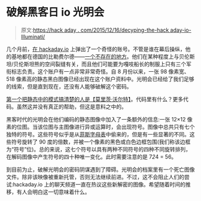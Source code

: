 # 破解黑客日 io 光明会

> 原文:[https://hack aday . com/2015/12/16/decyping-the-hack aday-io-Illuminati/](https://hackaday.com/2015/12/16/decypering-the-hackaday-io-illuminati/)

几个月前，[在 hackaday.io](https://hackaday.io/conspiracy) 上弹出了一个奇怪的账号。不管是谁在幕后操纵，他的基地都在德国的比勒费尔德——[一个不存在的地方](https://en.wikipedia.org/wiki/Bielefeld_Conspiracy)。他们在某种程度上与贝伦斯坦/贝伦斯坦熊的空间裂缝有关，而且他们可能要为嘎吱船长的制服上只有三个军衔标志负责。这个账户有一点非常非常奇怪。自 8 月份以来，一张 98 像素宽、518 像素高的静态黑白图像已经出现在这个账户资料中。光明会已经给了我们足够的线索，但是直到现在，还没有人能够破解这个密码。

[第一个把静态中的模式搞清楚的人是【莫里茨·沃尔特】](https://hackaday.io/project/8762-itanimulli-code-crackers)。代码里有什么？更多代码。虽然这并没有真正的帮助，但这是意料之中的。

黑客时代的光明会在他们编码的静态图像中加入了一条额外的信息:一张 12×12 像素的位图。当该位图与主图像进行异或运算时，会出现符号。图像中总共只有七个独特的符号。这些符号似乎是从[菲斯字母表](http://www.ign.com/wikis/fez/Fez_Alphabet)中偷来的，但是有一些显著的不同。这些符号旋转了 90 度的倍数，并被一个像素的黑色或白色边框包围(我们称该边框为“符号”位)。总的来说，这七个符号以具有两种不同符号的四种不同旋转排列，在解码图像中产生符号的四十种唯一变化。此时需要注意的是 7*2*4 = 56。

到目前为止，破解光明会的密码阴谋遇到了障碍。光明会的档案里有一个死亡图像文件。除非该映像被重新托管，否则无法继续前进。不过，这不会阻止人们的尝试:hackaday.io 上的聊天频道一直在热议这些新解密的图像。希望随着时间的推移，有人会明白这一切意味着什么。